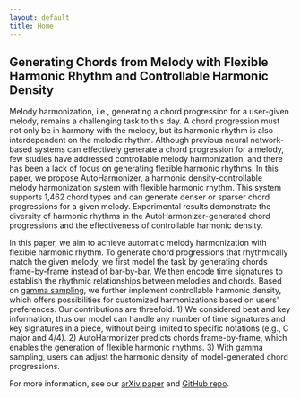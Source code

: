 ```yaml
---
layout: default
title: Home
---
```


<script src="https://cdn.mathjax.org/mathjax/latest/MathJax.js?config=TeX-AMS-MML_HTMLorMML" type="text/javascript"></script>
<script type="text/x-mathjax-config">
    MathJax.Hub.Config({
        tex2jax: {
        skipTags: ['script', 'noscript', 'style', 'textarea', 'pre'],
        inlineMath: [['$','$']]
        }
    });
</script>

## Generating Chords from Melody with Flexible Harmonic Rhythm and Controllable Harmonic Density

Melody harmonization, i.e., generating a chord progression for a user-given melody, remains a challenging task to this day. A chord progression must not only be in harmony with the melody, but its harmonic rhythm is also interdependent on the melodic rhythm. Although previous neural network-based systems can effectively generate a chord progression for a melody, few studies have addressed controllable melody harmonization, and there has been a lack of focus on generating flexible harmonic rhythms. In this paper, we propose AutoHarmonizer, a harmonic density-controllable melody harmonization system with flexible harmonic rhythm. This system supports 1,462 chord types and can generate denser or sparser chord progressions for a given melody. Experimental results demonstrate the diversity of harmonic rhythms in the AutoHarmonizer-generated chord progressions and the effectiveness of controllable harmonic density.

In this paper, we aim to achieve automatic melody harmonization with flexible harmonic rhythm. To generate chord progressions that rhythmically match the given melody, we first model the task by generating chords frame-by-frame instead of bar-by-bar. We then encode time signatures to establish the rhythmic relationships between melodies and chords. Based on [gamma sampling](https://arxiv.org/pdf/2205.06036.pdf), we further implement controllable harmonic density, which offers possibilities for customized harmonizations based on users' preferences. Our contributions are threefold. 1) We considered beat and key information, thus our model can handle any number of time signatures and key signatures in a piece, without being limited to specific notations (e.g., C major and 4/4). 2) AutoHarmonizer predicts chords frame-by-frame, which enables the generation of flexible harmonic rhythms. 3) With gamma sampling, users can adjust the harmonic density of model-generated chord progressions.

For more information, see our [arXiv paper](https://arxiv.org/abs/2112.11122) and [GitHub repo](https://github.com/sander-wood/autoharmonizer).  
